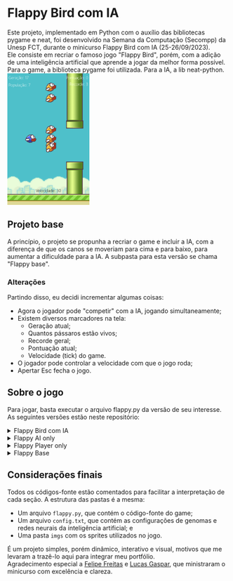 # Flappy Bird com IA

Este projeto, implementado em Python com o auxílio das bibliotecas pygame e neat, foi desenvolvido na Semana da Computação (Secompp) da Unesp FCT, durante o minicurso Flappy Bird com IA (25-26/09/2023).  
Ele consiste em recriar o famoso jogo "Flappy Bird", porém, com a adição de uma inteligência artificial que aprende a jogar da melhor forma possível. Para o game, a biblioteca pygame foi utilizada. Para a IA, a lib neat-python.  
<img src="screenshot5.png" alt="Game preview"
style="height: 300px">

## Projeto base
A princípio, o projeto se propunha a recriar o game e incluir a IA, com a diferença de que os canos se moveriam para cima e para baixo, para aumentar a dificuldade para a IA. A subpasta para esta versão se chama "Flappy base".

### Alterações
Partindo disso, eu decidi incrementar algumas coisas:
- Agora o jogador pode "competir" com a IA, jogando simultaneamente;
- Existem diversos marcadores na tela:
  - Geração atual;
  - Quantos pássaros estão vivos;
  - Recorde geral;
  - Pontuação atual;
  - Velocidade (tick) do game.
- O jogador pode controlar a velocidade com que o jogo roda;
- Apertar Esc fecha o jogo.

## Sobre o jogo

Para jogar, basta executar o arquivo flappy.py da versão de seu interesse. As seguintes versões estão neste repositório:

<details>
    <summary>Flappy Bird com IA</summary>
    
### Flappy Bird com IA

Ao iniciar o game, os pássaros controlados por IA (amarelos) irão começar a pular com base nos inputs dados pelos genomas. O jogador controla o pássaro azul, que fica um pouco atrás.

Os comandos são:
- Espaço - pular
- Seta para cima - aumenta a velocidade do game
- Seta para baixo - abaixa a velocidade do game
- Esc - fechar

<img src="screenshot1.png" alt="Flappy Bird com IA - final"
style="height: 300px">
***
</details>

<details>
    <summary>Flappy AI only</summary>

### Flappy AI only

Esta versão é semelhante à versão final (com todos os indicadores na tela, comandos extras etc.), porém, sem a possibilidade do usuário jogar simultaneamente. Aqui a IA joga sozinha.  
<img src="screenshot2.png" alt="Flappy Bird - AI only"
style="height: 300px">
***
</details>

<details>
    <summary>Flappy Player only</summary>

### Flappy Player only

Analogamente à versão AI only, aqui apenas o usuário joga. A diferença é que esta versão é a mais próxima do jogo original, em que não há comandos extras (apenas Esc para fechar) ou indicadores além da pontuação atual, e os canos são estáticos.  
<img src="screenshot3.png" alt="Flappy Bird - Player only"
style="height: 300px">
***
</details>

<details>
    <summary>Flappy Base</summary>

### Flappy base

Esta é a versão implementada originalmente no curso. Nela, não há comandos para o jogador, apenas se vê a IA tentando achar a melhor forma de passar pelos canos geração após geração.  
<img src="screenshot4.png" alt="Flappy Bird com IA - base"
style="height: 300px">
***
</details>

## Considerações finais

Todos os códigos-fonte estão comentados para facilitar a interpretação de cada seção. A estrutura das pastas é a mesma:  
- Um arquivo `flappy.py`, que contém o código-fonte do game;
- Um arquivo `config.txt`, que contém as configurações de genomas e redes neurais da inteligência artificial; e
- Uma pasta `imgs` com os sprites utilizados no jogo.

É um projeto simples, porém dinâmico, interativo e visual, motivos que me levaram a trazê-lo aqui para integrar meu portfólio.  
Agradecimento especial a [Felipe Freitas](https://github.com/FelipeClabone) e [Lucas Gaspar](https://github.com/lucasgstumpf/), que ministraram o minicurso com excelência e clareza.
